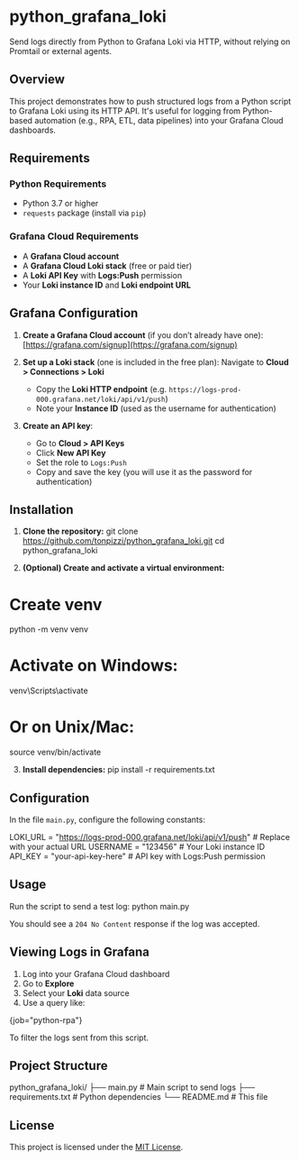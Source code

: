 # python\_grafana\_loki
Send logs directly from Python to Grafana Loki via HTTP, without relying on Promtail or external agents.

## Overview
This project demonstrates how to push structured logs from a Python script to Grafana Loki using its HTTP API. It's useful for logging from Python-based automation (e.g., RPA, ETL, data pipelines) into your Grafana Cloud dashboards.

## Requirements

### Python Requirements
* Python 3.7 or higher
* `requests` package (install via `pip`)

### Grafana Cloud Requirements
* A **Grafana Cloud account**
* A **Grafana Cloud Loki stack** (free or paid tier)
* A **Loki API Key** with **Logs\:Push** permission
* Your **Loki instance ID** and **Loki endpoint URL**

## Grafana Configuration
1. **Create a Grafana Cloud account** (if you don’t already have one):
   [https://grafana.com/signup](https://grafana.com/signup)

2. **Set up a Loki stack** (one is included in the free plan):
   Navigate to **Cloud > Connections > Loki**

   * Copy the **Loki HTTP endpoint** (e.g. `https://logs-prod-000.grafana.net/loki/api/v1/push`)
   * Note your **Instance ID** (used as the username for authentication)

3. **Create an API key**:

   * Go to **Cloud > API Keys**
   * Click **New API Key**
   * Set the role to `Logs:Push`
   * Copy and save the key (you will use it as the password for authentication)


## Installation
1. **Clone the repository:**
git clone https://github.com/tonpizzi/python_grafana_loki.git
cd python_grafana_loki

2. **(Optional) Create and activate a virtual environment:**
# Create venv
python -m venv venv

# Activate on Windows:
venv\Scripts\activate

# Or on Unix/Mac:
source venv/bin/activate

3. **Install dependencies:**
pip install -r requirements.txt

## Configuration
In the file `main.py`, configure the following constants:

LOKI_URL = "https://logs-prod-000.grafana.net/loki/api/v1/push"  # Replace with your actual URL
USERNAME = "123456"  # Your Loki instance ID
API_KEY = "your-api-key-here"  # API key with Logs:Push permission

## Usage
Run the script to send a test log:
python main.py

You should see a `204 No Content` response if the log was accepted.

## Viewing Logs in Grafana
1. Log into your Grafana Cloud dashboard
2. Go to **Explore**
3. Select your **Loki** data source
4. Use a query like:

{job="python-rpa"}

To filter the logs sent from this script.

## Project Structure
python_grafana_loki/
├── main.py             # Main script to send logs
├── requirements.txt    # Python dependencies
└── README.md           # This file

## License
This project is licensed under the [MIT License](LICENSE).

